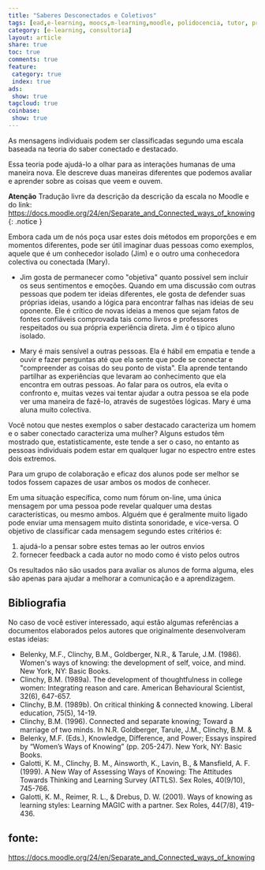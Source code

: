 ```yaml
---
title: "Saberes Desconectados e Coletivos" 
tags: [ead,e-learning, moocs,m-learning,moodle, polidocencia, tutor, professor, professor formador, tutor virtual tutor presencial, atividades obrigações, forum, saberes, saberes coletivos, saberes conectados, saberes desconectatos]
category: [e-learning, consultoria]
layout: article
share: true
toc: true
comments: true
feature:
 category: true
 index: true
ads: 
 show: true
tagcloud: true
coinbase:
 show: true
---
```


As mensagens individuais podem ser classificadas segundo uma escala baseada na teoria do saber conectado e destacado.

<!--more-->

Essa teoria pode ajudá-lo a olhar para as interações humanas de uma maneira nova. Ele descreve duas maneiras diferentes que podemos avaliar e aprender sobre as coisas que veem e ouvem.

**Atenção** Tradução livre da descrição da descrição da escala no Moodle e do link: https://docs.moodle.org/24/en/Separate_and_Connected_ways_of_knowing 
{: .notice }

Embora cada um de nós poça usar estes dois métodos em proporções e em momentos diferentes, pode ser útil imaginar duas pessoas como exemplos, aquele que é um conhecedor isolado (Jim) e o outro uma conhecedora colectiva ou conectada (Mary).

 * Jim gosta de permanecer como "objetiva" quanto possível sem incluir os seus sentimentos e emoções. Quando em uma discussão com outras pessoas que podem ter ideias diferentes, ele gosta de defender suas próprias ideias, usando a lógica para encontrar falhas nas ideias de seu oponente. Ele é crítico de novas ideias a menos que sejam fatos de fontes confiáveis ​​comprovada tais como livros e professores respeitados ou sua própria experiência direta. Jim é o típico aluno isolado.

* Mary é mais sensível a outras pessoas. Ela é hábil em empatia e tende a ouvir e fazer perguntas até que ela sente que pode se conectar e "compreender as coisas do seu ponto de vista". Ela aprende tentando partilhar as experiências que levaram ao conhecimento que ela encontra em outras pessoas. Ao falar para os outros, ela evita o confronto e, muitas vezes vai tentar ajudar a outra pessoa se ela pode ver uma maneira de fazê-lo, através de sugestões lógicas. Mary é uma aluna muito colectiva.

Você notou que nestes exemplos o saber destacado caracteriza um homem e o saber conectado caracteriza uma mulher? Alguns estudos têm mostrado que, estatisticamente, este tende a ser o caso, no entanto as pessoas individuais podem estar em qualquer lugar no espectro entre estes dois extremos.

Para um grupo de colaboração e eficaz dos alunos pode ser melhor se todos fossem capazes de usar ambos os modos de conhecer.

Em uma situação específica, como num fórum on-line, uma única mensagem por uma pessoa pode revelar qualquer uma destas características, ou mesmo ambos. Alguém que é geralmente muito ligado pode enviar uma mensagem muito distinta sonoridade, e vice-versa. O objetivo de classificar cada mensagem segundo estes critérios é:

 1. ajudá-lo a pensar sobre estes temas ao ler outros envios
 2. fornecer feedback a cada autor no modo como é visto pelos outros

Os resultados não são usados ​​para avaliar os alunos de forma alguma, eles são apenas para ajudar a melhorar a comunicação e a aprendizagem.


## Bibliografia

No caso de você estiver interessado, aqui estão algumas referências a documentos elaborados pelos autores que originalmente desenvolveram estas ideias:

 - Belenky, M.F., Clinchy, B.M., Goldberger, N.R., & Tarule, J.M. (1986). Women's ways of knowing: the development of self, voice, and mind. New York, NY: Basic Books.
 - Clinchy, B.M. (1989a). The development of thoughtfulness in college women: Integrating reason and care. American Behavioural Scientist, 32(6), 647-657.
 - Clinchy, B.M. (1989b). On critical thinking & connected knowing. Liberal education, 75(5), 14-19.
 - Clinchy, B.M. (1996). Connected and separate knowing; Toward a marriage of two minds. In N.R. Goldberger, Tarule, J.M., Clinchy, B.M. & 
 - Belenky, M.F. (Eds.), Knowledge, Difference, and Power; Essays inspired by “Women’s Ways of Knowing” (pp. 205-247). New York, NY: Basic Books.
 - Galotti, K. M., Clinchy, B. M., Ainsworth, K., Lavin, B., & Mansfield, A. F. (1999). A New Way of Assessing Ways of Knowing: The Attitudes Towards Thinking and Learning Survey (ATTLS). Sex Roles, 40(9/10), 745-766.
 - Galotti, K. M., Reimer, R. L., & Drebus, D. W. (2001). Ways of knowing as learning styles: Learning MAGIC with a partner. Sex Roles, 44(7/8), 419-436. 


## fonte:
https://docs.moodle.org/24/en/Separate_and_Connected_ways_of_knowing
